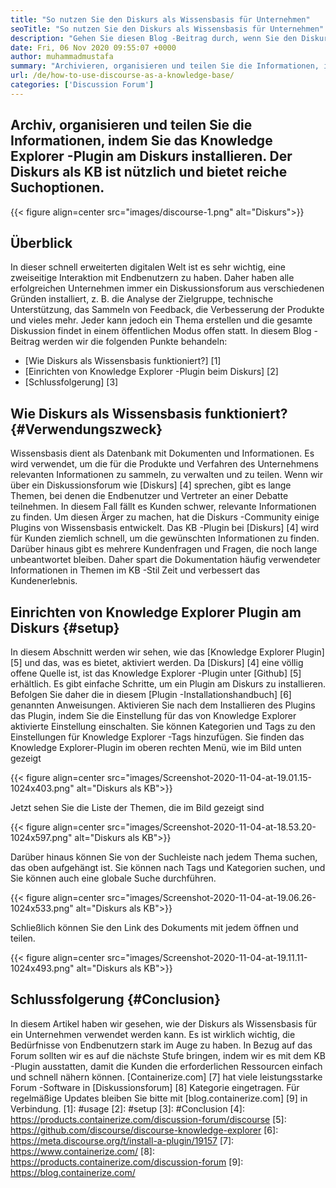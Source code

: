 ```yaml
---
title: "So nutzen Sie den Diskurs als Wissensbasis für Unternehmen" 
seoTitle: "So nutzen Sie den Diskurs als Wissensbasis für Unternehmen" 
description: "Gehen Sie diesen Blog -Beitrag durch, wenn Sie den Diskurs als Wissensbasis verwenden möchten. Aktivieren Sie es noch heute und teilen Sie die Live -Versionen der Dokumente Ihres Unternehmens" 
date: Fri, 06 Nov 2020 09:55:07 +0000
author: muhammadmustafa
summary: "Archivieren, organisieren und teilen Sie die Informationen, indem Sie das Knowledge Explorer -Plugin am Diskurs installieren. Der Diskurs als KB ist nützlich und bietet reiche Suchoptionen." 
url: /de/how-to-use-discourse-as-a-knowledge-base/
categories: ['Discussion Forum']
---
```


## Archiv, organisieren und teilen Sie die Informationen, indem Sie das Knowledge Explorer -Plugin am Diskurs installieren. Der Diskurs als KB ist nützlich und bietet reiche Suchoptionen.

{{< figure align=center src="images/discourse-1.png" alt="Diskurs">}}


## Überblick
In dieser schnell erweiterten digitalen Welt ist es sehr wichtig, eine zweiseitige Interaktion mit Endbenutzern zu haben. Daher haben alle erfolgreichen Unternehmen immer ein Diskussionsforum aus verschiedenen Gründen installiert, z. B. die Analyse der Zielgruppe, technische Unterstützung, das Sammeln von Feedback, die Verbesserung der Produkte und vieles mehr. Jeder kann jedoch ein Thema erstellen und die gesamte Diskussion findet in einem öffentlichen Modus offen statt.
In diesem Blog -Beitrag werden wir die folgenden Punkte behandeln:
  * [Wie Diskurs als Wissensbasis funktioniert?] [1]
  * [Einrichten von Knowledge Explorer -Plugin beim Diskurs] [2]
  * [Schlussfolgerung] [3]

## Wie Diskurs als Wissensbasis funktioniert? {#Verwendungszweck}
Wissensbasis dient als Datenbank mit Dokumenten und Informationen. Es wird verwendet, um die für die Produkte und Verfahren des Unternehmens relevanten Informationen zu sammeln, zu verwalten und zu teilen. Wenn wir über ein Diskussionsforum wie [Diskurs] [4] sprechen, gibt es lange Themen, bei denen die Endbenutzer und Vertreter an einer Debatte teilnehmen. In diesem Fall fällt es Kunden schwer, relevante Informationen zu finden. Um diesen Ärger zu machen, hat die Diskurs -Community einige Plugins von Wissensbasis entwickelt.
Das KB -Plugin bei [Diskurs] [4] wird für Kunden ziemlich schnell, um die gewünschten Informationen zu finden. Darüber hinaus gibt es mehrere Kundenfragen und Fragen, die noch lange unbeantwortet bleiben. Daher spart die Dokumentation häufig verwendeter Informationen in Themen im KB -Stil Zeit und verbessert das Kundenerlebnis.

## Einrichten von Knowledge Explorer Plugin am Diskurs {#setup}
In diesem Abschnitt werden wir sehen, wie das [Knowledge Explorer Plugin] [5] und das, was es bietet, aktiviert werden.
Da [Diskurs] [4] eine völlig offene Quelle ist, ist das Knowledge Explorer -Plugin unter [Github] [5] erhältlich.
Es gibt einfache Schritte, um ein Plugin am Diskurs zu installieren. Befolgen Sie daher die in diesem [Plugin -Installationshandbuch] [6] genannten Anweisungen.
Aktivieren Sie nach dem Installieren des Plugins das Plugin, indem Sie die Einstellung für das von Knowledge Explorer aktivierte Einstellung einschalten. Sie können Kategorien und Tags zu den Einstellungen für Knowledge Explorer -Tags hinzufügen.
Sie finden das Knowledge Explorer-Plugin im oberen rechten Menü, wie im Bild unten gezeigt

{{< figure align=center src="images/Screenshot-2020-11-04-at-19.01.15-1024x403.png" alt="Diskurs als KB">}}

Jetzt sehen Sie die Liste der Themen, die im Bild gezeigt sind

{{< figure align=center src="images/Screenshot-2020-11-04-at-18.53.20-1024x597.png" alt="Diskurs als KB">}}

Darüber hinaus können Sie von der Suchleiste nach jedem Thema suchen, das oben aufgehängt ist. Sie können nach Tags und Kategorien suchen, und Sie können auch eine globale Suche durchführen.

{{< figure align=center src="images/Screenshot-2020-11-04-at-19.06.26-1024x533.png" alt="Diskurs als KB">}}

Schließlich können Sie den Link des Dokuments mit jedem öffnen und teilen.

{{< figure align=center src="images/Screenshot-2020-11-04-at-19.11.11-1024x493.png" alt="Diskurs als KB">}}


## Schlussfolgerung {#Conclusion}
In diesem Artikel haben wir gesehen, wie der Diskurs als Wissensbasis für ein Unternehmen verwendet werden kann. Es ist wirklich wichtig, die Bedürfnisse von Endbenutzern stark im Auge zu haben. In Bezug auf das Forum sollten wir es auf die nächste Stufe bringen, indem wir es mit dem KB -Plugin ausstatten, damit die Kunden die erforderlichen Ressourcen einfach und schnell nähern können.
[Containerize.com] [7] hat viele leistungsstarke Forum -Software in [Diskussionsforum] [8] Kategorie eingetragen. Für regelmäßige Updates bleiben Sie bitte mit [blog.containerize.com] [9] in Verbindung.
[1]: #usage
[2]: #setup
[3]: #Conclusion
[4]: https://products.containerize.com/discussion-forum/discourse
[5]: https://github.com/discourse/discourse-knowledge-explorer
[6]: https://meta.discourse.org/t/install-a-plugin/19157
[7]: https://www.containerize.com/
[8]: https://products.containerize.com/discussion-forum
[9]: https://blog.containerize.com/
